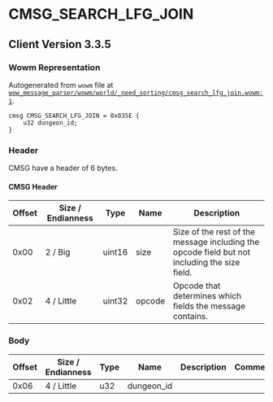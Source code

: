# CMSG_SEARCH_LFG_JOIN

## Client Version 3.3.5

### Wowm Representation

Autogenerated from `wowm` file at [`wow_message_parser/wowm/world/_need_sorting/cmsg_search_lfg_join.wowm:1`](https://github.com/gtker/wow_messages/tree/main/wow_message_parser/wowm/world/_need_sorting/cmsg_search_lfg_join.wowm#L1).
```rust,ignore
cmsg CMSG_SEARCH_LFG_JOIN = 0x035E {
    u32 dungeon_id;
}
```
### Header

CMSG have a header of 6 bytes.

#### CMSG Header

| Offset | Size / Endianness | Type   | Name   | Description |
| ------ | ----------------- | ------ | ------ | ----------- |
| 0x00   | 2 / Big           | uint16 | size   | Size of the rest of the message including the opcode field but not including the size field.|
| 0x02   | 4 / Little        | uint32 | opcode | Opcode that determines which fields the message contains.|

### Body

| Offset | Size / Endianness | Type | Name | Description | Comment |
| ------ | ----------------- | ---- | ---- | ----------- | ------- |
| 0x06 | 4 / Little | u32 | dungeon_id |  |  |


